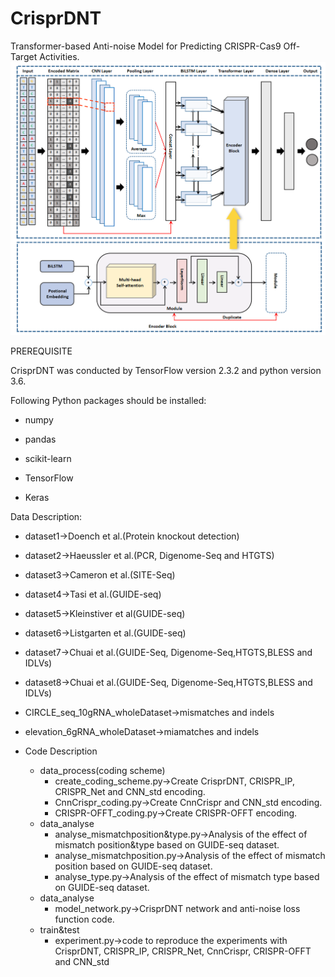 # CrisprDNT
Transformer-based Anti-noise Model for Predicting CRISPR-Cas9 Off-Target Activities.
![image](https://github.com/gzrgzx/CrisprDNT/blob/main/model.png)

PREREQUISITE

CrisprDNT was conducted by TensorFlow version 2.3.2 and python version 3.6.

Following Python packages should be installed:

* numpy
- pandas
* scikit-learn
- TensorFlow
* Keras

Data Description:

* dataset1->Doench et al.(Protein knockout detection)
* dataset2->Haeussler et al.(PCR, Digenome-Seq and HTGTS)
* dataset3->Cameron et al.(SITE-Seq)
* dataset4->Tasi et al.(GUIDE-seq)
* dataset5->Kleinstiver et al(GUIDE-seq)
* dataset6->Listgarten et al.(GUIDE-seq)
* dataset7->Chuai et al.(GUIDE-Seq, Digenome-Seq,HTGTS,BLESS and IDLVs)
* dataset8->Chuai et al.(GUIDE-Seq, Digenome-Seq,HTGTS,BLESS and IDLVs)
* CIRCLE_seq_10gRNA_wholeDataset->mismatches and indels
* elevation_6gRNA_wholeDataset->miamatches and indels

* Code Description
    * data_process(coding scheme)
        * create_coding_scheme.py->Create CrisprDNT, CRISPR_IP, CRISPR_Net and CNN_std encoding.
        * CnnCrispr_coding.py->Create CnnCrispr and CNN_std encoding.
        * CRISPR-OFFT_coding.py->Create CRISPR-OFFT encoding.
    * data_analyse
        * analyse_mismatchposition&type.py->Analysis of the effect of mismatch position&type based on GUIDE-seq dataset.
        * analyse_mismatchposition.py->Analysis of the effect of mismatch position based on GUIDE-seq dataset.
        * analyse_type.py->Analysis of the effect of mismatch type based on GUIDE-seq dataset.
    * data_analyse
        * model_network.py->CrisprDNT network and anti-noise loss function code.
    * train&test
        * experiment.py->code to reproduce the experiments with CrisprDNT, CRISPR_IP, CRISPR_Net, CnnCrispr, CRISPR-OFFT and CNN_std

